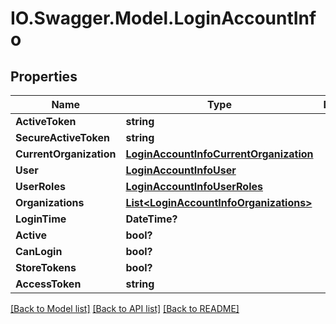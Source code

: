 # IO.Swagger.Model.LoginAccountInfo
## Properties

Name | Type | Description | Notes
------------ | ------------- | ------------- | -------------
**ActiveToken** | **string** |  | [optional] 
**SecureActiveToken** | **string** |  | [optional] 
**CurrentOrganization** | [**LoginAccountInfoCurrentOrganization**](LoginAccountInfoCurrentOrganization.md) |  | [optional] 
**User** | [**LoginAccountInfoUser**](LoginAccountInfoUser.md) |  | [optional] 
**UserRoles** | [**LoginAccountInfoUserRoles**](LoginAccountInfoUserRoles.md) |  | [optional] 
**Organizations** | [**List&lt;LoginAccountInfoOrganizations&gt;**](LoginAccountInfoOrganizations.md) |  | [optional] 
**LoginTime** | **DateTime?** |  | [optional] 
**Active** | **bool?** |  | [optional] 
**CanLogin** | **bool?** |  | [optional] 
**StoreTokens** | **bool?** |  | [optional] 
**AccessToken** | **string** |  | [optional] 

[[Back to Model list]](../README.md#documentation-for-models) [[Back to API list]](../README.md#documentation-for-api-endpoints) [[Back to README]](../README.md)

